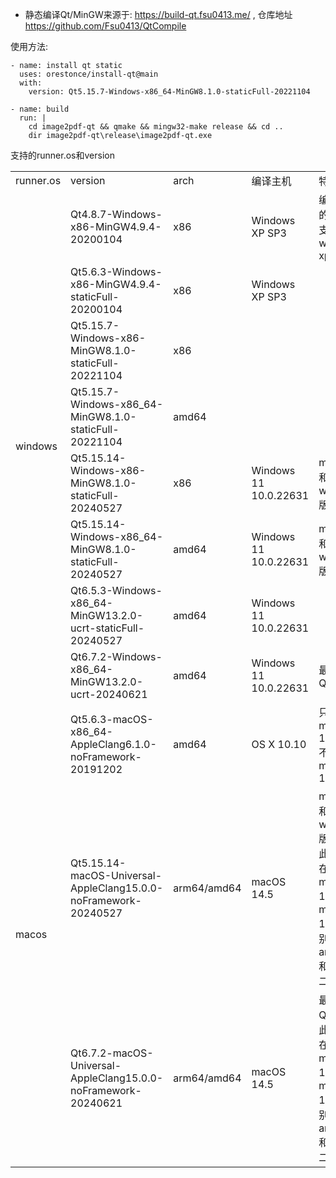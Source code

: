* 静态编译Qt/MinGW来源于: https://build-qt.fsu0413.me/ , 仓库地址 https://github.com/Fsu0413/QtCompile

使用方法:

	- name: install qt static
	  uses: orestonce/install-qt@main
	  with:
		version: Qt5.15.7-Windows-x86_64-MinGW8.1.0-staticFull-20221104

	- name: build  
	  run: |
		cd image2pdf-qt && qmake && mingw32-make release && cd ..
		dir image2pdf-qt\release\image2pdf-qt.exe

支持的runner.os和version
<table><tbody>
    <tr>
        <td>runner.os</td>
        <td>version</td>
    	<td>arch</td>
		<td>编译主机</td>
    	<td>特点</td>
    </tr>
    <tr>
        <td rowspan="9">windows</td>
	    <td>Qt4.8.7-Windows-x86-MinGW4.9.4-20200104</td>
    	<td>x86</td>
		<td>Windows XP SP3</td>
    	<td>编译生成的二进制支持windows xp</td>
    </tr>
    <tr>
        <td>Qt5.6.3-Windows-x86-MinGW4.9.4-staticFull-20200104</td>
		<td>x86</td>
		<td>Windows XP SP3</td>
    </tr>
    <tr>
        <td>Qt5.15.7-Windows-x86-MinGW8.1.0-staticFull-20221104</td>
		<td>x86</td>
		<td></td>
    </tr>
    <tr>
        <td>Qt5.15.7-Windows-x86_64-MinGW8.1.0-staticFull-20221104</td>
		<td>amd64</td>
		<td></td>
    </tr>
    <tr>
        <td>Qt5.15.14-Windows-x86-MinGW8.1.0-staticFull-20240527</td>
		<td>x86</td>
		<td>Windows 11 10.0.22631</td>
		<td>macos版和windows版</td>
    </tr>
    <tr>
        <td>Qt5.15.14-Windows-x86_64-MinGW8.1.0-staticFull-20240527</td>
		<td>amd64</td>
		<td>Windows 11 10.0.22631</td>
        <td>macos版和windows版</td>
    </tr>
    <tr>
        <td>Qt6.5.3-Windows-x86_64-MinGW13.2.0-ucrt-staticFull-20240527</td>
		<td>amd64</td>
		<td>Windows 11 10.0.22631</td>
    </tr>
    <tr>
    <tr>
        <td>Qt6.7.2-Windows-x86_64-MinGW13.2.0-ucrt-20240621</td>
		<td>amd64</td>
		<td>Windows 11 10.0.22631</td>
		<td>最新版本Qt</td>
    </tr>
    <tr>
	<td rowspan="3">macos</td>
		<td>Qt5.6.3-macOS-x86_64-AppleClang6.1.0-noFramework-20191202</td>
		<td>amd64</td>
		<td>OS X 10.10</td>
		<td>只支持macos-12/13, 不支持macos-14</td>
	</tr>
	<tr>
		<td>Qt5.15.14-macOS-Universal-AppleClang15.0.0-noFramework-20240527</td>
		<td>arm64/amd64</td>
		<td>macOS 14.5</td>
		<td>macos版和windows版；<br> 此编译器在macos-12/13、macos-14上分别输出amd64和arm64二进制</td>
	</tr>
    <tr>
        <td>Qt6.7.2-macOS-Universal-AppleClang15.0.0-noFramework-20240621</td>
		<td>arm64/amd64</td>
		<td>macOS 14.5</td>
		<td>最新版本Qt；<br> 此编译器在macos-12/13、macos-14上分别输出amd64和arm64二进制</td>
    </tr>
